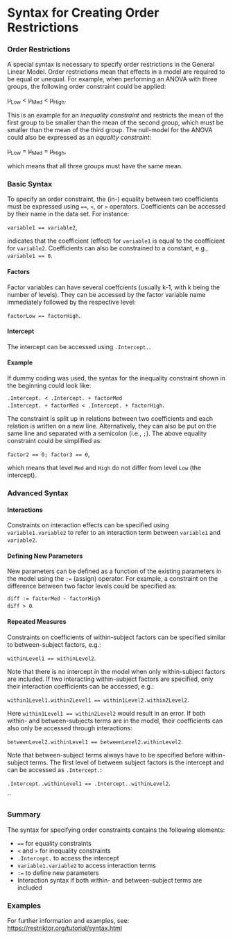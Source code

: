 Syntax for Creating Order Restrictions
===

### Order Restrictions
A special syntax is necessary to specify order restrictions in the General Linear Model. Order restrictions mean that effects in a model are required to be equal or unequal. For example, when performing an ANOVA with three groups, the following order constraint could be applied:

&mu;<sub>Low</sub> < &mu;<sub>Med</sub> < &mu;<sub>High</sub>.

This is an example for an *inequality constraint* and restricts the mean of the first group to be smaller than the mean of the second group, which must be smaller than the mean of the third group. The null-model for the ANOVA could also be expressed as an *equality constraint*:

&mu;<sub>Low</sub> = &mu;<sub>Med</sub> = &mu;<sub>High</sub>,

which means that all three groups must have the same mean.

### Basic Syntax
To specify an order constraint, the (in-) equality between two coefficients must be expressed using `==`, `<`, or `>` operators. Coefficients can be accessed by their name in the data set. For instance:  

`variable1 == variable2`,  

indicates that the coefficient (effect) for `variable1` is equal to the coefficient for `variable2`. Coefficients can also be constrained to a constant, e.g., `variable1 == 0`.

#### Factors
Factor variables can have several coeffcients (usually k-1, with k being the number of levels). They can be accessed by the factor variable name immediately followed by the respective level:  

`factorLow == factorHigh`.  

#### Intercept
The intercept can be accessed using `.Intercept.`.

#### Example
If dummy coding was used, the syntax for the inequality constraint shown in the beginning could look like:  

`.Intercept. < .Intercept. + factorMed`  
`.Intercept. + factorMed < .Intercept. + factorHigh`.  

The constraint is split up in relations between two coefficients and each relation is written on a new line. Alternatively, they can also be put on the same line and separated with a semicolon (i.e., `;`).
The above equality constraint could be simplified as:  

`factor2 == 0; factor3 == 0`,  

which means that level `Med` and `High` do not differ from level `Low` (the intercept).

### Advanced Syntax
#### Interactions
Constraints on interaction effects can be specified using `variable1.variable2` to refer to an interaction term between `variable1` and `variable2`.

#### Defining New Parameters
New parameters can be defined as a function of the existing parameters in the model using the `:=` (assign) operator. For example, a constraint on the difference between two factor levels could be specified as:  

`diff := factorMed - factorHigh`  
`diff > 0`.

#### Repeated Measures
Constraints on coefficients of within-subject factors can be specified similar to between-subject factors, e.g.:

`withinLevel1 == withinLevel2`.  

Note that there is no intercept in the model when only within-subject factors are included. If two interacting within-subject factors are specified, only their interaction coefficients can be accessed, e.g.:

`within1Level1.within2Level1 == within1Level2.within2Level2`.  

Here `within1Level1 == within2Level2` would result in an error. If both within- and between-subjects terms are in the model, their coefficients can also only be accessed through interactions:

`betweenLevel2.withinLevel1 == betweenLevel2.withinLevel2`.  

Note that between-subject terms always have to be specified before within-subject terms. The first level of between subject factors is the intercept and can be accessed as `.Intercept.`:

`.Intercept..withinLevel1 == .Intercept..withinLevel2`.

``

### Summary
The syntax for specifying order constraints contains the following elements:
- `==` for equality constraints
- `<` and `>` for inequality constraints
- `.Intercept.` to access the intercept
- `variable1.variable2` to access interaction terms
- `:=` to define new parameters
- Interaction syntax if both within- and between-subject terms are included

### Examples
For further information and examples, see: https://restriktor.org/tutorial/syntax.html
